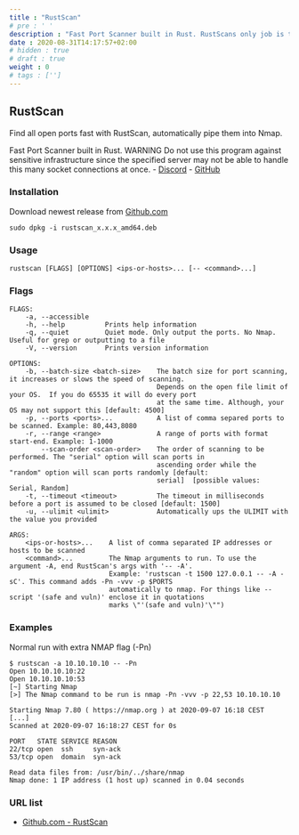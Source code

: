 ```yaml
---
title : "RustScan"
# pre : ' '
description : "Fast Port Scanner built in Rust. RustScans only job is to reduce the friction between finding open ports and inputting them into nmap."
date : 2020-08-31T14:17:57+02:00
# hidden : true
# draft : true
weight : 0
# tags : ['']
---
```


## RustScan

Find all open ports fast with RustScan, automatically pipe them into Nmap.

Fast Port Scanner built in Rust. WARNING Do not use this program against sensitive infrastructure since the specified
server may not be able to handle this many socket connections at once. - [Discord](https://discord.gg/GFrQsGy) - [GitHub](https://github.com/RustScan/RustScan)

### Installation

Download newest release from [Github.com](https://github.com/brandonskerritt/RustScan/releases)

```plain
sudo dpkg -i rustscan_x.x.x_amd64.deb
```

### Usage

```plain
rustscan [FLAGS] [OPTIONS] <ips-or-hosts>... [-- <command>...]
```

### Flags

```plain
FLAGS:
    -a, --accessible
    -h, --help          Prints help information
    -q, --quiet         Quiet mode. Only output the ports. No Nmap. Useful for grep or outputting to a file
    -V, --version       Prints version information

OPTIONS:
    -b, --batch-size <batch-size>    The batch size for port scanning, it increases or slows the speed of scanning.
                                     Depends on the open file limit of your OS.  If you do 65535 it will do every port
                                     at the same time. Although, your OS may not support this [default: 4500]
    -p, --ports <ports>...           A list of comma separed ports to be scanned. Example: 80,443,8080
    -r, --range <range>              A range of ports with format start-end. Example: 1-1000
        --scan-order <scan-order>    The order of scanning to be performed. The "serial" option will scan ports in
                                     ascending order while the "random" option will scan ports randomly [default:
                                     serial]  [possible values: Serial, Random]
    -t, --timeout <timeout>          The timeout in milliseconds before a port is assumed to be closed [default: 1500]
    -u, --ulimit <ulimit>            Automatically ups the ULIMIT with the value you provided

ARGS:
    <ips-or-hosts>...    A list of comma separated IP addresses or hosts to be scanned
    <command>...         The Nmap arguments to run. To use the argument -A, end RustScan's args with '-- -A'.
                         Example: 'rustscan -t 1500 127.0.0.1 -- -A -sC'. This command adds -Pn -vvv -p $PORTS
                         automatically to nmap. For things like --script '(safe and vuln)' enclose it in quotations
                         marks \"'(safe and vuln)'\"")

```

### Examples

Normal run with extra NMAP flag (-Pn)

```plain
$ rustscan -a 10.10.10.10 -- -Pn
Open 10.10.10.10:22
Open 10.10.10.10:53
[~] Starting Nmap
[>] The Nmap command to be run is nmap -Pn -vvv -p 22,53 10.10.10.10

Starting Nmap 7.80 ( https://nmap.org ) at 2020-09-07 16:18 CEST
[...]
Scanned at 2020-09-07 16:18:27 CEST for 0s

PORT   STATE SERVICE REASON
22/tcp open  ssh     syn-ack
53/tcp open  domain  syn-ack

Read data files from: /usr/bin/../share/nmap
Nmap done: 1 IP address (1 host up) scanned in 0.04 seconds
```

### URL list

* [Github.com - RustScan](https://github.com/RustScan/RustScan)
